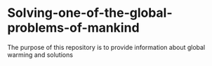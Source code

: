 # Solving-one-of-the-global-problems-of-mankind
The purpose of this repository is to provide information about global warming and solutions
